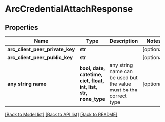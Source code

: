 # ArcCredentialAttachResponse


## Properties
Name | Type | Description | Notes
------------ | ------------- | ------------- | -------------
**arc_client_peer_private_key** | **str** |  | [optional] 
**arc_client_peer_public_key** | **str** |  | [optional] 
**any string name** | **bool, date, datetime, dict, float, int, list, str, none_type** | any string name can be used but the value must be the correct type | [optional]

[[Back to Model list]](../README.md#documentation-for-models) [[Back to API list]](../README.md#documentation-for-api-endpoints) [[Back to README]](../README.md)


